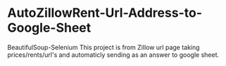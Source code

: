 # AutoZillowRent-Url-Address-to-Google-Sheet
BeautifulSoup-Selenium
This project is from Zillow url page taking prices/rents/url's and automaticly sending as an answer to google sheet.
